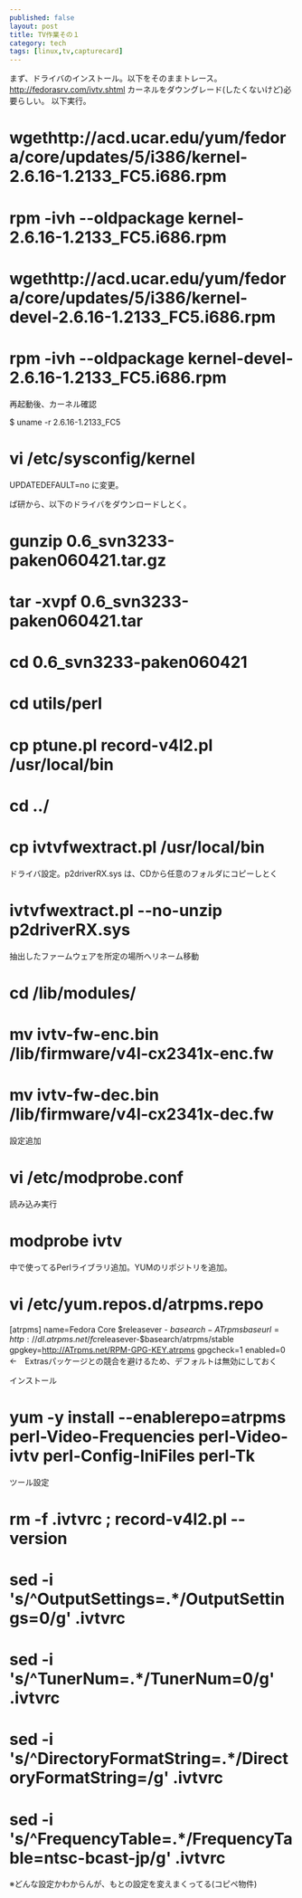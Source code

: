 ```yaml
---
published: false
layout: post
title: TV作業その１
category: tech
tags: [linux,tv,capturecard]
---
```


まず、ドライバのインストール。以下をそのままトレース。
http://fedorasrv.com/ivtv.shtml
カーネルをダウングレード(したくないけど)必要らしい。
以下実行。

# wgethttp://acd.ucar.edu/yum/fedora/core/updates/5/i386/kernel-2.6.16-1.2133_FC5.i686.rpm
# rpm -ivh --oldpackage kernel-2.6.16-1.2133_FC5.i686.rpm
# wgethttp://acd.ucar.edu/yum/fedora/core/updates/5/i386/kernel-devel-2.6.16-1.2133_FC5.i686.rpm
# rpm -ivh --oldpackage kernel-devel-2.6.16-1.2133_FC5.i686.rpm

再起動後、カーネル確認

$ uname -r
2.6.16-1.2133_FC5
# vi /etc/sysconfig/kernel
UPDATEDEFAULT=no
に変更。

ぱ研から、以下のドライバをダウンロードしとく。

# gunzip 0.6_svn3233-paken060421.tar.gz
# tar -xvpf 0.6_svn3233-paken060421.tar
# cd 0.6_svn3233-paken060421
# cd utils/perl
# cp ptune.pl record-v4l2.pl /usr/local/bin
# cd ../
# cp ivtvfwextract.pl /usr/local/bin

ドライバ設定。p2driverRX.sys は、CDから任意のフォルダにコピーしとく

# ivtvfwextract.pl --no-unzip p2driverRX.sys

抽出したファームウェアを所定の場所へリネーム移動

# cd /lib/modules/
# mv ivtv-fw-enc.bin /lib/firmware/v4l-cx2341x-enc.fw
# mv ivtv-fw-dec.bin /lib/firmware/v4l-cx2341x-dec.fw

設定追加
# vi /etc/modprobe.conf

読み込み実行
# modprobe ivtv

中で使ってるPerlライブラリ追加。YUMのリポジトリを追加。
# vi /etc/yum.repos.d/atrpms.repo
[atrpms]
name=Fedora Core $releasever - $basearch - ATrpms
baseurl=http://dl.atrpms.net/fc$releasever-$basearch/atrpms/stable
gpgkey=http://ATrpms.net/RPM-GPG-KEY.atrpms
gpgcheck=1
enabled=0　←　Extrasパッケージとの競合を避けるため、デフォルトは無効にしておく

インストール
# yum -y install --enablerepo=atrpms perl-Video-Frequencies perl-Video-ivtv perl-Config-IniFiles perl-Tk

ツール設定
# rm -f .ivtvrc ; record-v4l2.pl --version
# sed -i 's/^OutputSettings=.*/OutputSettings=0/g' .ivtvrc
# sed -i 's/^TunerNum=.*/TunerNum=0/g' .ivtvrc
# sed -i 's/^DirectoryFormatString=.*/DirectoryFormatString=/g' .ivtvrc
# sed -i 's/^FrequencyTable=.*/FrequencyTable=ntsc-bcast-jp/g' .ivtvrc
※どんな設定かわからんが、もとの設定を変えまくってる(コピペ物件)